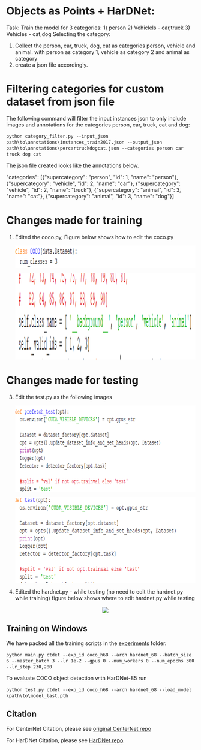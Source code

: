 # Objects as Points + HarDNet:
Task: Train the model for 3 categories: 1) person 2) Vehiclels - car,truck 3) Vehicles - cat,dog
Selecting the category:
1. Collect the person, car, truck, dog, cat as categories person, vehicle and animal. with person as category 1, vehicle as category 2 and animal as category 
2. create a json file accordingly.


# Filtering categories for custom dataset from json file 

The following command will filter the input instances json to only include images and annotations for the categories person, car, truck, cat and dog: 
~~~
python category_filter.py --input_json path\to\annotations\instances_train2017.json --output_json path\to\annotations\percartruckdogcat.json --categories person car truck dog cat
~~~
The json file created looks like the annotations below.

"categories": [{"supercategory": "person", "id": 1, "name": "person"}, {"supercategory": "vehicle", "id": 2, "name": "car"}, {"supercategory": "vehicle", "id": 2, "name": "truck"}, {"supercategory": "animal", "id": 3, "name": "cat"}, {"supercategory": "animal", "id": 3, "name": "dog"}]

# Changes made for training
1. Edited the coco.py, 
   Figure below shows how to edit the coco.py
   <p align="center"> <img src='readme/coco1.png' align="center" height="60px" width="700" > </p>
   <p align="center"> <img src='readme/coco2.png' align="center" height="230px"> 
    
# Changes made for testing   
3. Edit the test.py as the following images   
   <p align="center"> <img src='readme/prefetch_test.png' align="center" height="230px">
   <p align="center"> <img src='readme/test.png' align="center" height="230px">   
4. Edited the hardnet.py - while testing (no need to edit the hardnet.py while training)
   figure below shows where to edit hardnet.py while testing
   <p align="center"> <img src='readme/hard_posttraining.png' align="center" height="230px"> 



## Training on Windows

We have packed all the training scripts in the [experiments](../experiments) folder.

~~~
python main.py ctdet --exp_id coco_h68 --arch hardnet_68 --batch_size 6 --master_batch 3 --lr 1e-2 --gpus 0 --num_workers 0 --num_epochs 300 --lr_step 230,280
~~~

To evaluate COCO object detection with HarDNet-85
run

~~~
python test.py ctdet --exp_id coco_h68 --arch hardnet_68 --load_model \path\to\model_last.pth
~~~



  

## Citation

For CenterNet Citation, please see [original CenterNet repo](https://github.com/xingyizhou/CenterNet)

For HarDNet Citation, please see [HarDNet repo](https://github.com/PingoLH/Pytorch-HarDNet)
